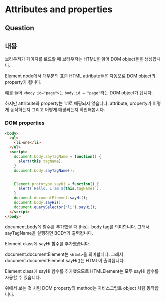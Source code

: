 # Attributes and properties

## Question

## 내용

브라우저가 페이지를 로드할 때 브라우저는 HTML을 읽어 DOM object들을 생성합니다.

Element node에서 대부분의 표준 HTML attribute들은 자동으로 DOM object의 property가 됩니다.

예를 들어 `<body id="page">`는 `body.id = "page"`라는 DOM object가 됩니다.

하지만 attribute와 property는 1:1로 매핑되지 않습니다. attribute, property가 어떻게 동작하는지 그리고 어떻게 매핑되는지 확인해봅시다.

### DOM properties

```html
<body>
  <ul>
    <li>one</li>
  </ul>
  <script>
    document.body.sayTagName = function() {
      alert(this.tagName);
    }
    document.body.sayTagName();


    Element.prototype.sayHi = function() {
      alert(`Hello, I'am ${this.tagName}`);
    }
    document.documentElement.sayHi();
    document.body.sayHi();
    document.querySelector('li').sayHi();
  </script>
</body>
```

document.body에 함수를 추가했을 때 this는 body tag를 의미합니다. 그래서 sayTagName을 실행하면 BODY가 출력됩니다.

Element class에 sayHi 함수를 추가했습니다.

document.documentElement는 `<html>`을 의미합니다. 그래서 document.documentElement.sayHi()는 HTML이 출력됩니다.

Element class에 sayHi 함수를 추가했으므로 HTMLElement는 모두 sayHi 함수를 사용할 수 있습니다.

위에서 보는 것 처럼 DOM property와 method는 자바스크립트 object 처럼 동작합니다.

